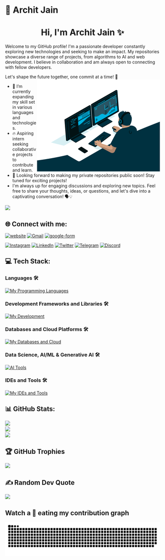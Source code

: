 # 💫 Archit Jain
<h1 align='center'>Hi, I'm Archit Jain ✨</h1>
Welcome to my GitHub profile! I'm a passionate developer constantly exploring new technologies and seeking to make an impact. My repositories showcase a diverse range of projects, from algorithms to AI and web development. I believe in collaboration and am always open to connecting with fellow developers.

Let's shape the future together, one commit at a time! 🚀
<img align="right" width="400" alt="Coder" src='coder.gif'>

<!-- [![](https://visitcount.itsvg.in/api?id=architj6&label=Profile%20Views&icon=0&pretty=true)](https://visitcount.itsvg.in) -->

- 🌟 I’m currently expanding my skill set in various languages and technologies.
- 🔥 Aspiring intern seeking collaborative projects to contribute and learn.
- 🚀 Looking forward to making my private repositories public soon! Stay tuned for exciting projects!
- I'm always up for engaging discussions and exploring new topics. Feel free to share your thoughts, ideas, or questions, and let's dive into a captivating conversation! 🗣️💡

![](https://komarev.com/ghpvc/?username=architj6&style=plastic&color=orange)

## 🌐 Connect with me:
[![website](https://img.shields.io/badge/My%20Website-%231769ff.svg?logo=minutemailer&logoColor=white)](https://architj6.me/)
[![Gmail](https://img.shields.io/badge/Mail%20Me-%23EA4335.svg?logo=gmail&logoColor=white)](mailto:architjain1417@gmail.com)
[![google-form](https://img.shields.io/badge/Contact%20Me-%2330B980.svg?logo=minutemailer&logoColor=white)](https://forms.gle/xyYpoSnTyAKzf2nn9)

[![Instagram](https://img.shields.io/badge/Instagram-%23E4405F.svg?logo=Instagram&logoColor=white)](https://instagram.com/archit.j6)
[![LinkedIn](https://img.shields.io/badge/LinkedIn-%230077B5.svg?logo=linkedin&logoColor=white)](https://www.linkedin.com/in/architjain6)
[![Twitter](https://img.shields.io/badge/Twitter-%23000000.svg?logo=x&logoColor=white)](https://twitter.com/Archit_Jain_6)
[![Telegram](https://img.shields.io/badge/Telegram-%2326A5E4.svg?logo=telegram&logoColor=white)](http://t.me/archit_j)
[![Discord](https://img.shields.io/badge/Discord-%235865F2.svg?logo=discord&logoColor=white)](https://github.com/ArchitJ6)

## 💻 Tech Stack:
<!-- ![CSS3](https://img.shields.io/badge/css3-%231572B6.svg?style=for-the-badge&logo=css3&logoColor=white)
![HTML5](https://img.shields.io/badge/html5-%23E34F26.svg?style=for-the-badge&logo=html5&logoColor=white)
![JavaScript](https://img.shields.io/badge/javascript-%23323330.svg?style=for-the-badge&logo=javascript&logoColor=%23F7DF1E)
![Python](https://img.shields.io/badge/python-3670A0?style=for-the-badge&logo=python&logoColor=ffdd54)
![TailwindCSS](https://img.shields.io/badge/tailwindcss-%2338B2AC.svg?style=for-the-badge&logo=tailwind-css&logoColor=white)
![Bootstrap](https://img.shields.io/badge/bootstrap-%23563D7C.svg?style=for-the-badge&logo=bootstrap&logoColor=white)

![Canva](https://img.shields.io/badge/Canva-%2300C4CC.svg?style=for-the-badge&logo=Canva&logoColor=white)
![C](https://img.shields.io/badge/C-00599C?style=for-the-badge&logo=c&logoColor=white)
![Java](https://img.shields.io/badge/Java-ED8B00?style=for-the-badge&logo=java&logoColor=white)
![React](https://img.shields.io/badge/React-61DAFB?style=for-the-badge&logo=react&logoColor=white)
![Node.js](https://img.shields.io/badge/Node.js-339933?style=for-the-badge&logo=Node.js&logoColor=white)
![Git](https://img.shields.io/badge/Git-F05032?style=for-the-badge&logo=Git&logoColor=white) -->
### Languages 🛠 
[![My Programming Languages](https://skillicons.dev/icons?i=python,java,c,cpp,html,css,javascript,typescript,kotlin,sass,graphql,rust)](https://github.com/ArchitJ6)

### Development Frameworks and Libraries 🛠 
[![My Development](https://skillicons.dev/icons?i=git,github,gradle,nextjs,react,redux,mui,nodejs,express,bootstrap,tailwindcss,flask,django,jquery,appwrite,linux)](https://github.com/ArchitJ6)

### Databases and Cloud Platforms 🛠 
[![My Databases and Cloud](https://skillicons.dev/icons?i=mongodb,mysql,sqlite,postgres,firebase,supabase,vercel,github,netlify,googlecloud,heroku,codepen,replit,aws)](https://github.com/ArchitJ6)

### Data Science, AI/ML & Generative AI 🛠 
[![AI Tools](https://go-skill-icons.vercel.app/api/icons?i=tensorflow,pytorch,opencv,selenium,jupyter,pandas,numpy,matplotlib,seaborn,scikitlearn,huggingface,mlflow,streamlit,langchain,groq,ollama,mistral,claude,gemini,kaggle)](https://github.com/ArchitJ6)

### IDEs and Tools 🛠
[![My IDEs and Tools](https://skillicons.dev/icons?i=androidstudio,idea,vscode,figma,postman)](https://github.com/ArchitJ6)

## 📊 GitHub Stats:
![](https://github-readme-stats.vercel.app/api?username=architj6&theme=radical&hide_border=false&include_all_commits=true&count_private=true&show_icons=true&border_radius=10)<br/>
![](https://github-readme-streak-stats.herokuapp.com/?user=architj6&theme=radical&hide_border=false&border_radius=10)<br/>
![](https://github-readme-stats.vercel.app/api/top-langs/?username=architj6&theme=radical&hide_border=false&include_all_commits=true&border_radius=10&count_private=true&layout=compact)

## 🏆 GitHub Trophies
![](https://github-profile-trophy.vercel.app/?username=architj6&theme=dracula&no-frame=false&no-bg=true&margin-w=4)

## ✍️ Random Dev Quote
![](https://quotes-github-readme.vercel.app/api?type=vetical&theme=radical)

<!-- <h1 align = 'Center'>Watch a 🐍 eating my contribution graph</h1> -->
## Watch a 🐍 eating my contribution graph
<p align="center">
  <img src="github-contribution-grid-snake.svg" alt="snake"></center>
</p>
